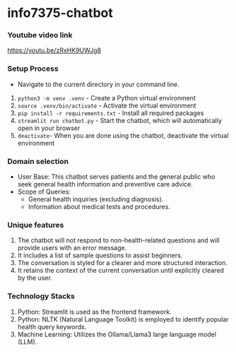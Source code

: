 # info7375-chatbot

### Youtube video link

https://youtu.be/zRxHK9UWJg8

### Setup Process

- Navigate to the current directory in your command line.
1. `python3 -m venv .venv` - Create a Python virtual environment
2. `source .venv/bin/activate` - Activate the virtual environment
3. `pip install -r requirements.txt` - Install all required packages
4. `streamlit run chatbot.py` - Start the chatbot, which will automatically open in your browser
5. `deactivate`- When you are done using the chatbot, deactivate the virtual environment

### Domain selection

- User Base: This chatbot serves patients and the general public who seek general health information and preventive care advice.
- Scope of Queries:
  - General health inquiries (excluding diagnosis).
  - Information about medical tests and procedures.

### Unique features

1. The chatbot will not respond to non-health-related questions and will provide users with an error message.
2. It includes a list of sample questions to assist beginners.
3. The conversation is styled for a clearer and more structured interaction.
4. It retains the context of the current conversation until explicitly cleared by the user.

### Technology Stacks

1. Python: Streamlit is used as the frontend framework.
2. Python: NLTK (Natural Language Toolkit) is employed to identify popular health query keywords.
3. Machine Learning: Utilizes the Ollama/Llama3 large language model (LLM).
